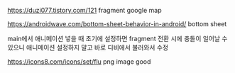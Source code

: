 https://duzi077.tistory.com/121
fragment google map

https://androidwave.com/bottom-sheet-behavior-in-android/
bottom sheet

main에서 애니메이션 넣을 때
초기에 설정하면 fragment 전환 시에 충돌이 일어날 수 있으니
애니메이션 설정하지 말고 바로 디비에서 불러와서 수정

https://icons8.com/icons/set/flu
png image good

